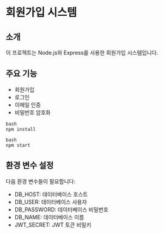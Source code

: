 # 회원가입 시스템

## 소개
이 프로젝트는 Node.js와 Express를 사용한 회원가입 시스템입니다.

## 주요 기능
- 회원가입
- 로그인
- 이메일 인증
- 비밀번호 암호화

```
bash
npm install
```

```
bash
npm start
```

## 환경 변수 설정
다음 환경 변수들이 필요합니다:
- DB_HOST: 데이터베이스 호스트
- DB_USER: 데이터베이스 사용자
- DB_PASSWORD: 데이터베이스 비밀번호
- DB_NAME: 데이터베이스 이름
- JWT_SECRET: JWT 토큰 비밀키



